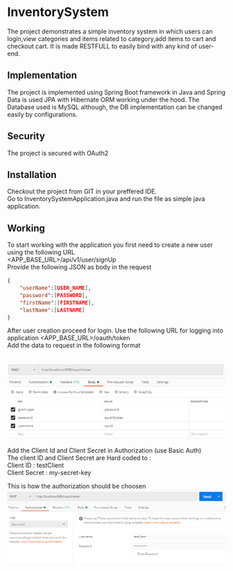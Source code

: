 # InventorySystem
The project demonstrates a simple inventory system in which users can login,view categories and items related to category,add items to cart and checkout cart.
It is made RESTFULL to easily bind with any kind of user-end.

Implementation 
---
The project is implemented using Spring Boot framework in Java and Spring Data is used JPA with Hibernate ORM working under the hood.
The Database used is MySQL although, the DB implementation can be changed easily by configurations.

Security
---
The project is secured with OAuth2 

## Installation

Checkout the project from GIT in your preffered IDE.<br>
Go to InventorySystemApplication.java and run the file as simple java application.


## Working

To start working with the application you first need to create a new user using the following URL<br>
<APP_BASE_URL>/api/v1/user/signUp <BR>
Provide the following JSON as body in the request

```JSON
{
	"userName":[USER_NAME],
	"password":[PASSWORD],
	"firstName":[FIRSTNAME],
	"lastName":[LASTNAME]
}
```

After user creation proceed for login. Use the following URL for logging into application
<APP_BASE_URL>/oauth/token <BR>
Add the data to request in the following format <BR><BR>	
![Adding UserName and Password](/Capture.PNG)<BR>
	
Add the Client Id and Client Secret in Authorization (use Basic Auth) <BR>
The client ID and Client Secret are Hard coded to :<BR>
	Client ID : testClient <BR>
	Client Secret : my-secret-key<BR>
	
This is how the authorization should be choosen	
![Adding ClientId and Client Secret](/Capture2.PNG)<BR>	



